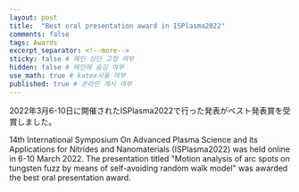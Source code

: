 ```yaml
---
layout: post
title:  "Best oral presentation award in ISPlasma2022"
comments: false
tags: Awards
excerpt_separator: <!--more-->
sticky: false # 메인 상단 고정 여부
hidden: false # 메인에 숨김 여부
use_math: true # katex사용 여부
published: true # 온라인 게시 여부
---
```


2022年3月6-10日に開催されたISPlasma2022で行った発表がベスト発表賞を受賞しました。<!--more--> 

14th International Symposium On Advanced Plasma Science and its Applications for Nitrides and Nanomaterials (ISPlasma2022) was held online in 6-10 March 2022. 
The presentation titled "Motion analysis of arc spots on tungsten fuzz by means of self-avoiding random walk model" was awarded the best oral presentation award.  
<!-- ![certificate](){: height="640"} -->